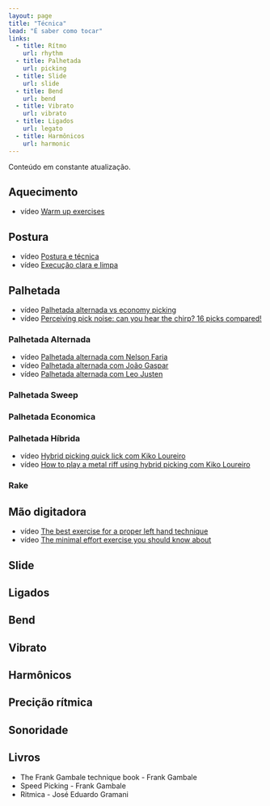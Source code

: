 ```yaml
---
layout: page
title: "Técnica"
lead: "É saber como tocar"
links:
  - title: Rítmo
    url: rhythm
  - title: Palhetada
    url: picking
  - title: Slide
    url: slide
  - title: Bend
    url: bend
  - title: Vibrato
    url: vibrato
  - title: Ligados
    url: legato
  - title: Harmônicos
    url: harmonic
---
```


<div class="alert alert-primary" role="alert">
  Conteúdo em constante atualização.
</div>

## Aquecimento

* <span class="badge badge-primary">vídeo</span> [Warm up exercises](warm-up/)

## Postura

* <span class="badge badge-primary">vídeo</span> [Postura e técnica](posture/)
* <span class="badge badge-primary">vídeo</span> [Execução clara e limpa](posture/execution/)

## Palhetada

* <span class="badge badge-primary">vídeo</span> [Palhetada alternada vs economy picking](picking/general/alternate-economy/)
* <span class="badge badge-primary">vídeo</span> [Perceiving pick noise: can you hear the chirp? 16 picks compared!](picking/general/chirp/)

### Palhetada Alternada

* <span class="badge badge-primary">vídeo</span> [Palhetada alternada com Nelson Faria](picking/alternate/nelson-faria/)
* <span class="badge badge-primary">vídeo</span> [Palhetada alternada com João Gaspar](picking/alternate/joao-gaspar/)
* <span class="badge badge-primary">vídeo</span> [Palhetada alternada com Leo Justen](picking/alternate/leo-justen/)

### Palhetada Sweep

### Palhetada Economica

### Palhetada Híbrida

* <span class="badge badge-primary">vídeo</span> [Hybrid picking quick lick com Kiko Loureiro](picking/hybrid/quick-lick/)
* <span class="badge badge-primary">vídeo</span> [How to play a metal riff using hybrid picking com Kiko Loureiro](picking/hybrid/metal-riff/)

### Rake


## Mão digitadora

* <span class="badge badge-primary">vídeo</span> [The best exercise for a proper left hand technique](frethand/)
* <span class="badge badge-primary">vídeo</span> [The minimal effort exercise you should know about](frethand/minimal-effort/)

## Slide

## Ligados

## Bend

## Vibrato

## Harmônicos

## Precição rítmica

## Sonoridade

## Livros

* The Frank Gambale technique book - Frank Gambale
* Speed Picking - Frank Gambale
* Ritmica - José Eduardo Gramani
